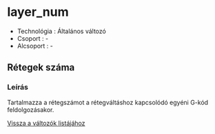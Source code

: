 # layer\_num

* Technológia : Általános változó
* Csoport :  -
* Alcsoport : -

## Rétegek száma

### Leírás

Tartalmazza a rétegszámot a rétegváltáshoz kapcsolódó egyéni G-kód feldolgozásakor.

[Vissza a változók listájához](./)

